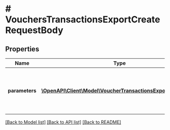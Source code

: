 # # VouchersTransactionsExportCreateRequestBody

## Properties

Name | Type | Description | Notes
------------ | ------------- | ------------- | -------------
**parameters** | [**\OpenAPI\Client\Model\VoucherTransactionsExportParameters**](VoucherTransactionsExportParameters.md) | Contains the parameters that define the data to be exported. | [optional]

[[Back to Model list]](../../README.md#models) [[Back to API list]](../../README.md#endpoints) [[Back to README]](../../README.md)
